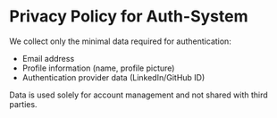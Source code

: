 # Privacy Policy for Auth-System

We collect only the minimal data required for authentication:
- Email address
- Profile information (name, profile picture)
- Authentication provider data (LinkedIn/GitHub ID)

Data is used solely for account management and not shared with third parties.